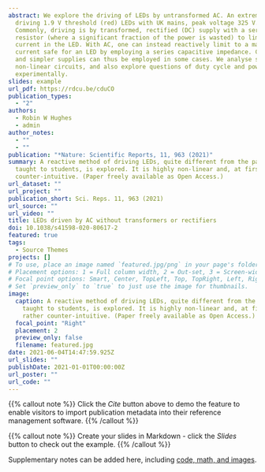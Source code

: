 ```yaml
---
abstract: We explore the driving of LEDs by untransformed AC. An extreme case is
  driving 1.9 V threshold (red) LEDs with UK mains, peak voltage 325 V.
  Commonly, driving is by transformed, rectified (DC) supply with a series
  resistor (where a significant fraction of the power is wasted) to limit
  current in the LED. With AC, one can instead reactively limit to a maximum
  current safe for an LED by employing a series capacitive impedance. Cheaper
  and simpler supplies can thus be employed in some cases. We analyse such
  non-linear circuits, and also explore questions of duty cycle and power
  experimentally.
slides: example
url_pdf: https://rdcu.be/cduCO
publication_types:
  - "2"
authors:
  - Robin W Hughes
  - admin
author_notes:
  - ""
  - ""
publication: "*Nature: Scientific Reports, 11, 963 (2021)"
summary: A reactive method of driving LEDs, quite different from the paradigm
  taught to students, is explored. It is highly non-linear and, at first, rather
  counter-intuitive. (Paper freely available as Open Access.)
url_dataset: ""
url_project: ""
publication_short: Sci. Reps. 11, 963 (2021)
url_source: ""
url_video: ""
title: LEDs driven by AC without transformers or rectifiers
doi: 10.1038/s41598-020-80617-2
featured: true
tags:
  - Source Themes
projects: []
# To use, place an image named `featured.jpg/png` in your page's folder.
# Placement options: 1 = Full column width, 2 = Out-set, 3 = Screen-width
# Focal point options: Smart, Center, TopLeft, Top, TopRight, Left, Right, BottomLeft, Bottom, BottomRight
# Set `preview_only` to `true` to just use the image for thumbnails.
image:
  caption: A reactive method of driving LEDs, quite different from the paradigm
    taught to students, is explored. It is highly non-linear and, at first,
    rather counter-intuitive. (Paper freely available as Open Access.)
  focal_point: "Right"
  placement: 2
  preview_only: false
  filename: featured.jpg
date: 2021-06-04T14:47:59.925Z
url_slides: ""
publishDate: 2021-01-01T00:00:00Z
url_poster: ""
url_code: ""
---
```


{{% callout note %}}
Click the *Cite* button above to demo the feature to enable visitors to import publication metadata into their reference management software.
{{% /callout %}}

{{% callout note %}}
Create your slides in Markdown - click the *Slides* button to check out the example.
{{% /callout %}}

Supplementary notes can be added here, including [code, math, and images](https://wowchemy.com/docs/writing-markdown-latex/).
